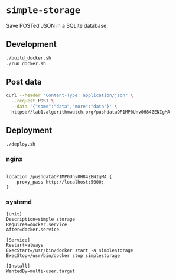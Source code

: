 # `simple-storage`

Save POSTed JSON in a SQLite database.

## Development

```bash
./build_docker.sh
./run_docker.sh
```

## Post data

```bash
curl --header "Content-Type: application/json" \
  --request POST \
  --data '{"some":"data","more":"data"}' \
  https://lab1.algorithmwatch.org/pushdataOP1MP0Unv0H84ZENIgMA
```

## Deployment

```bash
./deploy.sh
```

### nginx

```nginx

location /pushdataOP1MP0Unv0H84ZENIgMA {
    proxy_pass http://localhost:5000;
}

```

### systemd

```systemd
[Unit]
Description=simple storage
Requires=docker.service
After=docker.service

[Service]
Restart=always
ExecStart=/usr/bin/docker start -a simplestorage
ExecStop=/usr/bin/docker stop simplestorage

[Install]
WantedBy=multi-user.target
```
